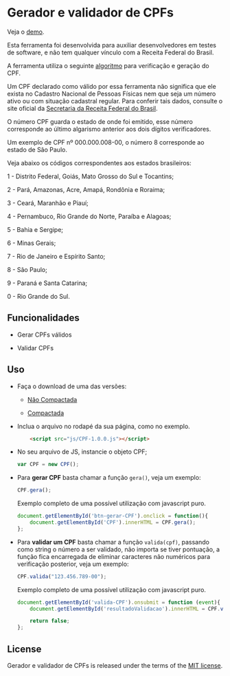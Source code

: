 # Gerador e validador de CPFs

Veja o [demo](http://tiagoporto.github.io/gerador-validador-cpf/).

Esta ferramenta foi desenvolvida para auxiliar desenvolvedores em testes de software, e não tem qualquer vínculo com a Receita Federal do Brasil.

A ferramenta utiliza o seguinte [algoritmo](http://www.geradorcpf.com/algoritmo_do_cpf.htm) para verificação e geração do CPF.

Um CPF declarado como válido por essa ferramenta não significa que ele exista no Cadastro Nacional de Pessoas Físicas nem que seja um número ativo ou com situação cadastral regular. Para conferir tais dados, consulte o site oficial da [Secretaria da Receita Federal do Brasil](http://www.receita.fazenda.gov.br/aplicacoes/atcta/cpf/consultapublica.asp).

O número CPF guarda o estado de onde foi emitido, esse número corresponde ao último algarismo anterior aos dois dígitos verificadores.

Um exemplo de CPF nº 000.000.008-00, o número 8 corresponde ao estado de São Paulo.

Veja abaixo os códigos correspondentes aos estados brasileiros:

1 - Distrito Federal, Goiás, Mato Grosso do Sul e Tocantins;

2 - Pará, Amazonas, Acre, Amapá, Rondônia e Roraima;

3 - Ceará, Maranhão e Piauí;

4 - Pernambuco, Rio Grande do Norte, Paraíba e Alagoas;

5 - Bahia e Sergipe;

6 - Minas Gerais;

7 - Rio de Janeiro e Espírito Santo;

8 - São Paulo;

9 - Paraná e Santa Catarina;

0 - Rio Grande do Sul.

## Funcionalidades

* Gerar CPFs válidos

* Validar CPFs

## Uso

* Faça o download de uma das versões:

    * [Não Compactada](https://raw.githubusercontent.com/tiagoporto/gerador-validador-cpf/gh-pages/PROJECT/public/js/CPF-1.0.0.js)

    * [Compactada](https://raw.githubusercontent.com/tiagoporto/gerador-validador-cpf/gh-pages/PROJECT/public/js/CPF-1.0.0.min.js)

* Inclua o arquivo no rodapé da sua página, como no exemplo.

    ```html
        <script src="js/CPF-1.0.0.js"></script>
    ```

* No seu arquivo de JS, instancie o objeto CPF;

    ```javascript
    var CPF = new CPF();
    ```

* Para __gerar CPF__ basta chamar a função `gera()`, veja um exemplo:

    ```javascript
    CPF.gera();
    ```

    Exemplo completo de uma possível utilização com javascript puro.

    ```javascript
    document.getElementById('btn-gerar-CPF').onclick = function(){
        document.getElementById('CPF').innerHTML = CPF.gera();
    };
    ```

* Para __validar um CPF__ basta chamar a função `valida(cpf)`, passando como string o número a ser validado, não importa se tiver pontuação, a função fica encarregada de eliminar caracteres não numéricos para verificação posterior, veja um exemplo:

    ```javascript
    CPF.valida("123.456.789-00");
    ```

    Exemplo completo de uma possível utilização com javascript puro.

    ```javascript
    document.getElementById('valida-CPF').onsubmit = function (event){
        document.getElementById('resultadoValidacao').innerHTML = CPF.valida(document.getElementById('cpf').value);

        return false;
    };
    ```


## License

Gerador e validador de CPFs is released under the terms of the [MIT license](http://opensource.org/licenses/MIT).
